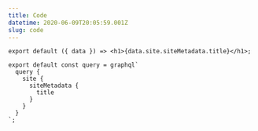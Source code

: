 ```yaml
---
title: Code
datetime: 2020-06-09T20:05:59.001Z
slug: code
---
```

    export default ({ data }) => <h1>{data.site.siteMetadata.title}</h1>;

```
export default const query = graphql`
  query {
    site {
      siteMetadata {
        title
      }
    }
  }
`;
```
